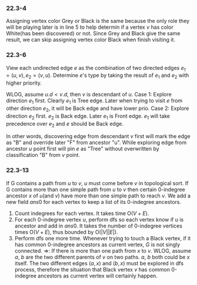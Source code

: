 ### 22.3-4
Assigning vertex color Grey or Black is the same because the only role they will be playing later is in line 5 to help determin if a vertex $v$ has color White(has been discovered) or not. Since Grey and Black give the same result, we can skip assigning vertex color Black when finish visiting it.

### 22.3-6
View each undirected edge $e$ as the combination of two directed edges $e_1=(u,v),e_2=(v,u)$. Determine $e$'s type by taking the result of $e_1$ and $e_2$ with higher priority.

WLOG, assume $u.d < v.d$, then $v$ is descendant of $u$.
Case 1: Explore direction $e_1$ first. Clearly $e_1$ is Tree edge. Later when trying to visit $e$ from other direction $e_2$, it will be Back edge and have lower prio. 
Case 2: Explore direction $e_2$ first. $e_2$ is Back edge. Later $e_1$ is Front edge. $e_1$ will take precedence over $e_2$ and $e$ should be Back edge.

In other words, discovering edge from descendant $v$ first will mark the edge as "B" and override later "F" from ancestor "u". While exploring edge from ancestor $u$ point first will pin $e$ as "Tree" without overwritten by classification "B" from $v$ point.

### 22.3-13
If G contains a path from $u$ to $v$, $u$ must come before $v$ in topological sort. If G contains more than one simple path from $u$ to $v$ then certain 0-indegree ancestor $x$ of $u$(and $v$) have more than one simple path to reach $v$. We add a new field $ans0$ for each vertex to keep a list of its 0-indegree ancestors.
1. Count indegrees for each vertex. It takes time $\text{O}(V+E)$.
2. For each 0-indegree vertex $u$, perform dfs so each vertex know if $u$ is ancestor and add in $ans0$. It takes the number of 0-indegree vertices times $\text{O}(V+E)$, thus bounded by $\text{O}(|V||E|)$.
3. Perform dfs one more time. Whenever trying to touch a Black vertex, if it has common 0-indegree ancestors as current vertex, $G$ is not singly connected.
$\Rightarrow$: If there is more than one path from $x$ to $v$. WLOG, assume $a$, $b$ are the two different parents of $v$ on two paths. $a$, $b$ both could be $x$ itself. The two different edges $(a,x)$ and $(b,x)$ must be explored in dfs process, therefore the situation that Black vertex $v$ has common 0-indegree ancestors as current vertex will certainly happen. 